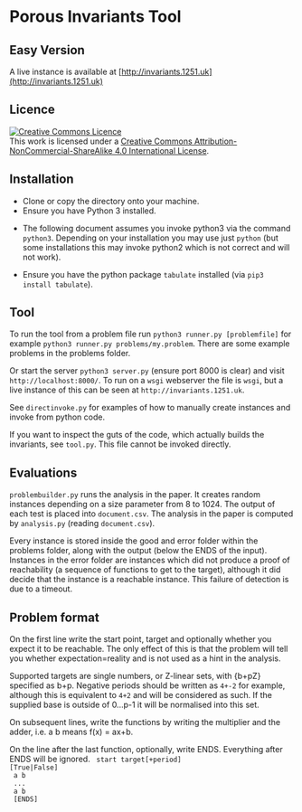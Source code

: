 # Porous Invariants Tool

## Easy Version

A live instance is available at [http://invariants.1251.uk](http://invariants.1251.uk)


## Licence

<a rel="license" href="http://creativecommons.org/licenses/by-nc-sa/4.0/"><img alt="Creative Commons Licence" style="border-width:0" src="https://i.creativecommons.org/l/by-nc-sa/4.0/88x31.png" /></a><br />This work is licensed under a <a rel="license" href="http://creativecommons.org/licenses/by-nc-sa/4.0/">Creative Commons Attribution-NonCommercial-ShareAlike 4.0 International License</a>.


## Installation

* Clone or copy the directory onto your machine.
* Ensure you have Python 3 installed. 
 - The following document assumes you invoke python3 via the command `python3`. Depending on your installation you may use just `python` (but some installations this may invoke python2 which is not correct and will not work).
* Ensure you have the python package `tabulate` installed (via `pip3 install tabulate`).

## Tool

To run the tool from a problem file run `python3 runner.py [problemfile]` for example `python3 runner.py problems/my.problem`. There are some example problems in the problems folder.

Or start the server `python3 server.py` (ensure port 8000 is clear) and visit `http://localhost:8000/`. To run on a `wsgi` webserver the file is `wsgi`, but a live instance of this can be seen at `http://invariants.1251.uk`.

See `directinvoke.py` for examples of how to manually create instances and invoke from python code.

If you want to inspect the guts of the code, which actually builds the invariants, see `tool.py`. This file cannot be invoked directly.

## Evaluations

`problembuilder.py` runs the analysis in the paper.
It creates random instances depending on a size parameter from 8 to 1024.
The output of each test is placed into `document.csv`. The analysis in the paper is computed by `analysis.py` (reading `document.csv`).

Every instance is stored inside the good and error folder within the problems folder, along with the output (below the ENDS of the input). Instances in the error folder are instances which did not produce a proof of reachability (a sequence of functions to get to the target), although it did decide that the instance is a reachable instance. This failure of detection is due to a timeout.

## Problem format

On the first line write the start point, target and optionally whether you expect it to be reachable. The only effect of this is that the problem will tell you whether expectation=reality and is not used as a hint in the analysis.

Supported targets are single numbers, or Z-linear sets, with {b+pZ} specified as b+p. Negative periods should be written as `4+-2` for example, although this is equivalent to `4+2` and will be considered as such. If the supplied base is outside of 0...p-1 it will be normalised into this set.

On subsequent lines, write the functions by writing the multiplier and the adder, i.e. a b means f(x) = ax+b. 

On the line after the last function, optionally, write ENDS. Everything after ENDS will be ignored.
<code>
start target[+period] [True|False]<br>
a b<br>
...<br>
a b<br>
[ENDS] 
</code>


